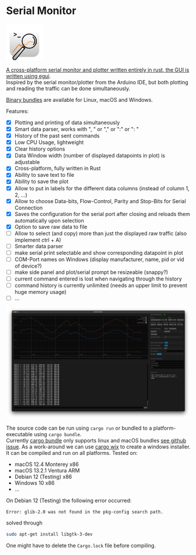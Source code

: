 # Serial Monitor

<a href="https://github.com/hacknus/serial-monitor-rust/releases"><img src="icons/icon.png" alt=“” width="100" height="100"> </img> 

A cross-platform serial monitor and plotter written entirely in rust, the GUI is written
using [egui](https://github.com/emilk/egui).  
Inspired by the serial monitor/plotter from the Arduino IDE, but both plotting and reading the traffic can be done
simultaneously.  

[Binary bundles](https://github.com/hacknus/serial-monitor-rust/releases) are available for Linux, macOS and Windows.

Features:

- [X] Plotting and printing of data simultaneously
- [X] Smart data parser, works with ", " or "," or ":" or ": "
- [X] History of the past sent commands
- [X] Low CPU Usage, lightweight
- [X] Clear history options
- [X] Data Window width (number of displayed datapoints in plot) is adjustable
- [X] Cross-platform, fully written in Rust
- [X] Ability to save text to file
- [X] Ability to save the plot
- [X] Allow to put in labels for the different data columns (instead of column 1, 2, ...)
- [X] Allow to choose Data-bits, Flow-Control, Parity and Stop-Bits for Serial Connection
- [X] Saves the configuration for the serial port after closing and reloads them automatically upon selection
- [X] Option to save raw data to file
- [ ] Allow to select (and copy) more than just the displayed raw traffic (also implement ctrl + A)
- [ ] Smarter data parser
- [ ] make serial print selectable and show corresponding datapoint in plot
- [ ] COM-Port names on Windows (display manufacturer, name, pid or vid of device?)
- [ ] make side panel and plot/serial prompt be resizeable (snappy?)
- [ ] current command entered is lost when navigating through the history
- [ ] command history is currently unlimited (needs an upper limit to prevent huge memory usage)
- [ ] ...

![Screenshot of the application on macOS](screenshot.png)

The source code can be run using ```cargo run``` or bundled to a platform-executable using ```cargo bundle```.  
Currently [cargo bundle](https://github.com/burtonageo/cargo-bundle) only supports linux and macOS
bundles [see github issue](https://github.com/burtonageo/cargo-bundle/issues/77).
As a work-around we can use [cargo wix](https://github.com/volks73/cargo-wix) to create a windows installer.  
It can be compiled and run on all platforms.
Tested on:

- macOS 12.4 Monterey x86
- macOS 13.2.1 Ventura ARM
- Debian 12 (Testing) x86  
- Windows 10 x86
- ...

On Debian 12 (Testing) the following error occurred:

```
Error: glib-2.0 was not found in the pkg-config search path.
```

solved through

```sh
sudo apt-get install libgtk-3-dev
```

One might have to delete the ```Cargo.lock``` file before compiling.  
